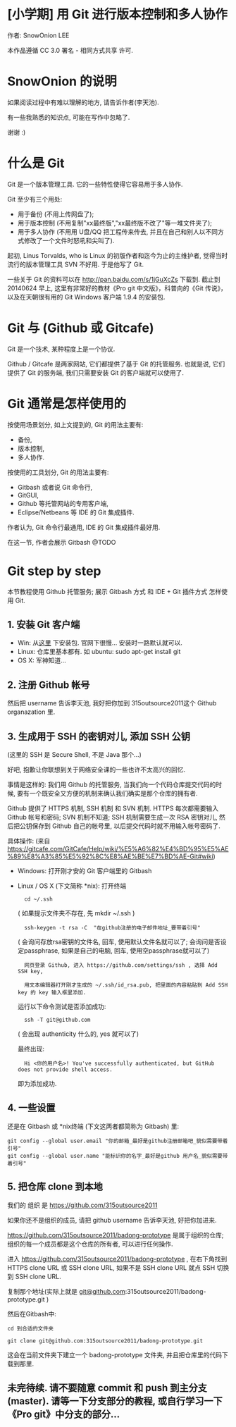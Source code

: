 [小学期] 用 Git 进行版本控制和多人协作
===========
作者: SnowOnion LEE

本作品遵循 CC 3.0 署名 - 相同方式共享 许可.

# SnowOnion 的说明

如果阅读过程中有难以理解的地方, 请告诉作者(李天池).

有一些我熟悉的知识点, 可能在写作中忽略了.

谢谢 :)

# 什么是 Git

Git 是一个版本管理工具. 它的一些特性使得它容易用于多人协作.

Git 至少有三个用处:
+ 用于备份 (不用上传网盘了);
+ 用于版本控制 (不用复制"xx最终版","xx最终版不改了"等一堆文件夹了);
+ 用于多人协作 (不用用 U盘/QQ 把工程传来传去, 并且在自己和别人以不同方式修改了一个文件时怒吼和尖叫了).

起初, Linus Torvalds, who is Linux 的初版作者和迄今为止的主维护者, 觉得当时流行的版本管理工具 SVN 不好用. 于是他写了 Git.

一些关于 Git 的资料可以在 http://pan.baidu.com/s/1jGuXcZs 下载到. 截止到 20140624 早上, 这里有非常好的教材《Pro git 中文版》，科普向的《Git 传说》，以及在天朝很有用的 Git Windows 客户端 1.9.4 的安装包.

# Git 与 (Github 或 Gitcafe)

Git 是一个技术, 某种程度上是一个协议.

Github / Gitcafe 是两家网站, 它们都提供了基于 Git 的托管服务. 也就是说, 它们提供了 Git 的服务端, 我们只需要安装 Git 的客户端就可以使用了.
<!-- Github 是美国的, 服务器也不在中国, 所以速度相对较慢 -->

# Git 通常是怎样使用的

按使用场景划分, 如上文提到的, Git 的用法主要有:
+ 备份,
+ 版本控制,
+ 多人协作.

按使用的工具划分, Git 的用法主要有:
+ Gitbash 或者说 Git 命令行,
+ GitGUI,
+ Github 等托管网站的专用客户端,
+ Eclipse/Netbeans 等 IDE 的 Git 集成插件.

作者认为, Git 命令行最通用, IDE 的 Git 集成插件最好用.

在这一节, 作者会展示 Gitbash
@TODO

# Git step by step

<!-- 如果没有特殊说明, 本节教程针对 Windows 环境, 使用 Github 托管服务. -->

本节教程使用 Github 托管服务; 展示 Gitbash 方式 和 IDE + Git 插件方式 怎样使用 Git.

## 1. 安装 Git 客户端
+ Win: 从[这里](http://pan.baidu.com/s/1jGuXcZs) 下安装包. 官网下很慢...
安装时一路默认就可以.
+ Linux: 仓库里基本都有. 如 ubuntu: sudo apt-get install git
+ OS X: 军神知道...

## 2. 注册 Github 帐号
然后把 username 告诉李天池, 我好把你加到 315outsource2011这个 Github organazation 里.

## 3. 生成用于 SSH 的密钥对儿, 添加 SSH 公钥
(这里的 SSH 是 Secure Shell, 不是 Java 那个...)

好吧, 抱歉让你联想到关于网络安全课的一些也许不太高兴的回忆.

事情是这样的: 我们用 Github 的托管服务, 当我们向一个代码仓库提交代码的时候,
要有一个既安全又方便的机制来确认我们确实是那个仓库的拥有者.

Github 提供了 HTTPS 机制, SSH 机制 和 SVN 机制.
HTTPS 每次都需要输入 Github 帐号和密码; SVN 机制不知道; SSH 机制需要生成一次 RSA 密钥对儿, 然后把公钥保存到 Github 自己的帐号里,
以后提交代码时就不用输入帐号密码了.

具体操作: (来自 https://gitcafe.com/GitCafe/Help/wiki/%E5%A6%82%E4%BD%95%E5%AE%89%E8%A3%85%E5%92%8C%E8%AE%BE%E7%BD%AE-Git#wiki)
+ Windows: 打开刚才安的 Git 客户端里的 Gitbash
+ Linux / OS X (下文简称 *nix): 打开终端

        cd ~/.ssh

    ( 如果提示文件夹不存在, 先 mkdir ~/.ssh )

        ssh-keygen -t rsa -C  "在github注册的电子邮件地址_要带着引号"

    ( 会询问存放rsa密钥的文件名, 回车, 使用默认文件名就可以了;
    会询问是否设定passphrase, 如果是自己的电脑, 回车, 使用空passphrase就可以了)

        网页登录 Github, 进入 https://github.com/settings/ssh , 选择 Add SSH key,

        用文本编辑器打开刚才生成的 ~/.ssh/id_rsa.pub, 把里面的内容粘贴到 Add SSH key 的 key 输入框里添加.

    运行以下命令测试是否添加成功:

        ssh -T git@github.com

    ( 会出现 authenticity 什么的, yes 就可以了)

    最终出现:

        Hi <你的用户名>! You've successfully authenticated, but GitHub does not provide shell access.

    即为添加成功.

## 4. 一些设置

还是在 Gitbash 或 *nix终端 (下文这两者都简称为 Gitbash) 里:

    git config --global user.email "你的邮箱_最好是github注册邮箱吧_貌似需要带着引号"
    git config --global user.name "能标识你的名字_最好是github 用户名_貌似需要带着引号"


## 5. 把仓库 clone 到本地

我们的 组织 是 https://github.com/315outsource2011

如果你还不是组织的成员, 请把 github username 告诉李天池, 好把你加进来.

https://github.com/315outsource2011/badong-prototype 是属于组织的仓库; 组织的每一个成员都是这个仓库的所有者, 可以进行任何操作.

进入 https://github.com/315outsource2011/badong-prototype , 在右下角找到 HTTPS clone URL 或 SSH clone URL, 如果不是 SSH clone URL 就点 SSH 切换到 SSH clone URL.

复制那个地址(实际上就是 git@github.com:315outsource2011/badong-prototype.git )

然后在Gitbash中:

    cd 到合适的文件夹

    git clone git@github.com:315outsource2011/badong-prototype.git

这会在当前文件夹下建立一个 badong-prototype 文件夹, 并且把仓库里的代码下载到那里.

## 未完待续. 请不要随意 commit 和 push 到主分支(master). 请等一下分支部分的教程, 或自行学习一下《Pro git》中分支的部分...
